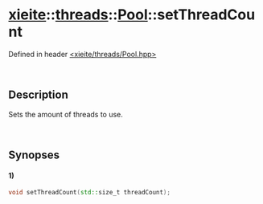 # [xieite](../../../../../xieite.md)\:\:[threads](../../../../../threads.md)\:\:[Pool](../../../Pool.md)\:\:setThreadCount
Defined in header [<xieite/threads/Pool.hpp>](../../../../../../include/xieite/threads/Pool.hpp)

&nbsp;

## Description
Sets the amount of threads to use.

&nbsp;

## Synopses
#### 1)
```cpp
void setThreadCount(std::size_t threadCount);
```
